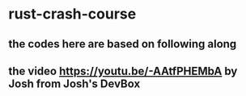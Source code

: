 # rust-crash-course
## the codes here are based on following along 
## the video https://youtu.be/-AAtfPHEMbA by Josh from Josh's DevBox
